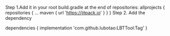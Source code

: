 Step 1.Add it in your root build.gradle at the end of repositories:
allprojects {
		repositories {
			...
			maven { url 'https://jitpack.io' }
		}
	}
Step 2. Add the dependency

dependencies {
	        implementation 'com.github.lubotao:LBTTool:Tag'
	}
